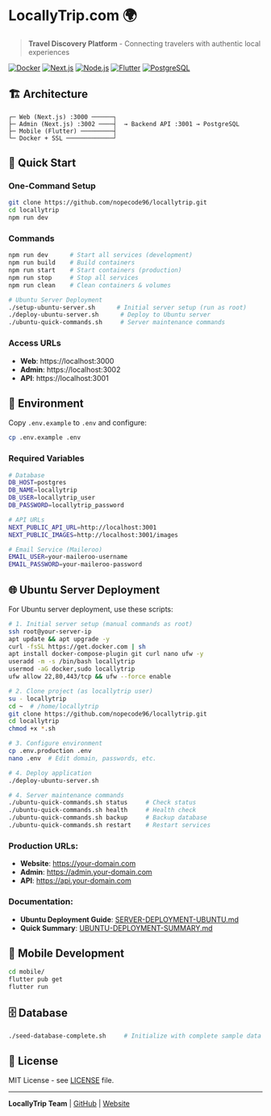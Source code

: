# LocallyTrip.com 🌍

> **Travel Discovery Platform** - Connecting travelers with authentic local experiences

[![Docker](https://img.shields.io/badge/Docker-Ready-blue)](https://www.docker.com/)
[![Next.js](https://img.shields.io/badge/Next.js-14-black)](https://nextjs.org/)
[![Node.js](https://img.shields.io/badge/Node.js-18+-green)](https://nodejs.org/)
[![Flutter](https://img.shields.io/badge/Flutter-3.0+-blue)](https://flutter.dev/)
[![PostgreSQL](https://img.shields.io/badge/PostgreSQL-15-blue)](https://postgresql.org/)

## 🏗️ Architecture

```
┌─ Web (Next.js) :3000 ──────┐
├─ Admin (Next.js) :3002 ────┤  → Backend API :3001 → PostgreSQL
├─ Mobile (Flutter) ─────────┤
└─ Docker + SSL ─────────────┘
```

## 🚀 Quick Start

### One-Command Setup
```bash
git clone https://github.com/nopecode96/locallytrip.git
cd locallytrip
npm run dev
```

### Commands
```bash
npm run dev      # Start all services (development)
npm run build    # Build containers  
npm run start    # Start containers (production)
npm run stop     # Stop all services
npm run clean    # Clean containers & volumes

# Ubuntu Server Deployment
./setup-ubuntu-server.sh      # Initial server setup (run as root)
./deploy-ubuntu-server.sh      # Deploy to Ubuntu server
./ubuntu-quick-commands.sh     # Server maintenance commands
```

### Access URLs
- **Web**: https://localhost:3000
- **Admin**: https://localhost:3002
- **API**: https://localhost:3001

## 🔧 Environment

Copy `.env.example` to `.env` and configure:
```bash
cp .env.example .env
```

### Required Variables
```bash
# Database
DB_HOST=postgres
DB_NAME=locallytrip
DB_USER=locallytrip_user
DB_PASSWORD=locallytrip_password

# API URLs
NEXT_PUBLIC_API_URL=http://localhost:3001
NEXT_PUBLIC_IMAGES=http://localhost:3001/images

# Email Service (Maileroo)
EMAIL_USER=your-maileroo-username
EMAIL_PASSWORD=your-maileroo-password
```

## 🌐 Ubuntu Server Deployment

For Ubuntu server deployment, use these scripts:

```bash
# 1. Initial server setup (manual commands as root)
ssh root@your-server-ip
apt update && apt upgrade -y
curl -fsSL https://get.docker.com | sh
apt install docker-compose-plugin git curl nano ufw -y
useradd -m -s /bin/bash locallytrip
usermod -aG docker,sudo locallytrip
ufw allow 22,80,443/tcp && ufw --force enable

# 2. Clone project (as locallytrip user)
su - locallytrip
cd ~  # /home/locallytrip
git clone https://github.com/nopecode96/locallytrip.git
cd locallytrip
chmod +x *.sh

# 3. Configure environment
cp .env.production .env
nano .env  # Edit domain, passwords, etc.

# 4. Deploy application
./deploy-ubuntu-server.sh

# 4. Server maintenance commands
./ubuntu-quick-commands.sh status     # Check status
./ubuntu-quick-commands.sh health     # Health check
./ubuntu-quick-commands.sh backup     # Backup database
./ubuntu-quick-commands.sh restart    # Restart services
```

### Production URLs:
- **Website**: https://your-domain.com
- **Admin**: https://admin.your-domain.com  
- **API**: https://api.your-domain.com

### Documentation:
- **Ubuntu Deployment Guide**: [SERVER-DEPLOYMENT-UBUNTU.md](SERVER-DEPLOYMENT-UBUNTU.md)
- **Quick Summary**: [UBUNTU-DEPLOYMENT-SUMMARY.md](UBUNTU-DEPLOYMENT-SUMMARY.md)

## 📱 Mobile Development
```bash
cd mobile/
flutter pub get
flutter run
```

## 🗄️ Database
```bash
./seed-database-complete.sh     # Initialize with complete sample data
```

## 📝 License

MIT License - see [LICENSE](LICENSE) file.

---

**LocallyTrip Team** | [GitHub](https://github.com/nopecode96/locallytrip) | [Website](https://locallytrip.com)
